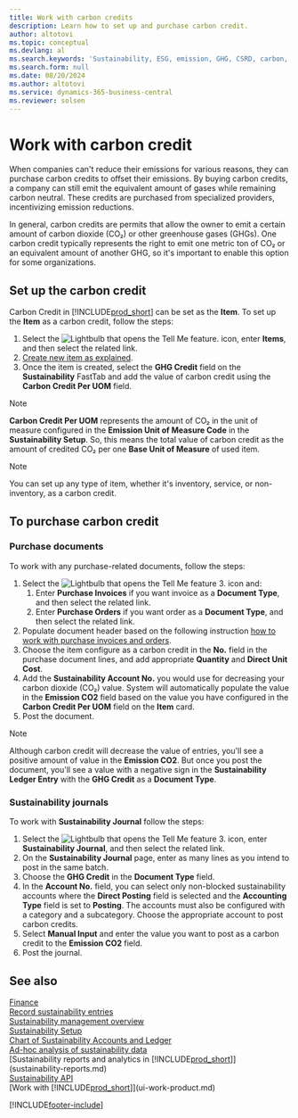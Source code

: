 ```yaml
---
title: Work with carbon credits
description: Learn how to set up and purchase carbon credit.
author: altotovi
ms.topic: conceptual
ms.devlang: al
ms.search.keywords: 'Sustainability, ESG, emission, GHG, CSRD, carbon, credit, CO2'
ms.search.form: null
ms.date: 08/20/2024
ms.author: altotovi
ms.service: dynamics-365-business-central
ms.reviewer: solsen
---
```


# <a name="work-with-carbon-credit"></a>Work with carbon credit

When companies can't reduce their emissions for various reasons, they can purchase carbon credits to offset their emissions. By buying carbon credits, a company can still emit the equivalent amount of gases while remaining carbon neutral. These credits are purchased from specialized providers, incentivizing emission reductions.  

In general, carbon credits are permits that allow the owner to emit a certain amount of carbon dioxide (CO₂) or other greenhouse gases (GHGs). One carbon credit typically represents the right to emit one metric ton of CO₂ or an equivalent amount of another GHG, so it's important to enable this option for some organizations.  

## <a name="set-up-the-carbon-credit"></a>Set up the carbon credit

Carbon Credit in [!INCLUDE[prod_short](includes/prod_short.md)] can be set as the **Item**. To set up the **Item** as a carbon credit, follow the steps:
  
1. Select the ![Lightbulb that opens the Tell Me feature.](media/ui-search/search_small.png "Tell me what you want to do") icon, enter **Items**, and then select the related link. 
2. [Create new item as explained](inventory-how-register-new-items.md).   
3. Once the item is created, select the **GHG Credit** field on the **Sustainability** FastTab and add the value of carbon credit using the **Carbon Credit Per UOM** field.

> [!NOTE]
> **Carbon Credit Per UOM** represents the amount of CO₂ in the unit of measure configured in the **Emission Unit of Measure Code** in the **Sustainability Setup**. So, this means the total value of carbon credit as the amount of credited CO₂ per one **Base Unit of Measure** of used item.  

> [!NOTE]
> You can set up any type of item, whether it's inventory, service, or non-inventory, as a carbon credit.  

## <a name="to-purchase-carbon-credit"></a>To purchase carbon credit

### <a name="purchase-documents"></a>Purchase documents

To work with any purchase-related documents, follow the steps:

1. Select the ![Lightbulb that opens the Tell Me feature 3.](media/ui-search/search_small.png "Tell me what you want to do") icon and:  
   1. Enter **Purchase Invoices** if you want invoice as a **Document Type**, and then select the related link.  
   2. Enter **Purchase Orders** if you want order as a **Document Type**, and then select the related link.   
2. Populate document header based on the following instruction [how to work with purchase invoices and orders](purchasing-how-record-purchases.md). 
3. Choose the item configure as a carbon credit in the **No.** field in the purchase document lines, and add appropriate **Quantity** and **Direct Unit Cost**. 
4. Add the **Sustainability Account No.** you would use for decreasing your carbon dioxide (CO₂) value. System will automatically populate the value in the **Emission CO2** field based on the value you have configured in the **Carbon Credit Per UOM** field on the **Item** card.
5. Post the document.

> [!NOTE]
> Although carbon credit will decrease the value of entries, you'll see a positive amount of value in the **Emission CO2**. But once you post the document, you'll see a value with a negative sign in the **Sustainability Ledger Entry** with the **GHG Credit** as a **Document Type**.  

### <a name="sustainability-journals"></a>Sustainability journals

To work with **Sustainability Journal** follow the steps:  

1. Select the ![Lightbulb that opens the Tell Me feature 3.](media/ui-search/search_small.png "Tell me what you want to do") icon, enter **Sustainability Journal**, and then select the related link. 
2. On the **Sustainability Journal** page, enter as many lines as you intend to post in the same batch.  
3. Choose the **GHG Credit** in the **Document Type** field.    
4. In the **Account No.** field, you can select only non-blocked sustainability accounts where the **Direct Posting** field is selected and the **Accounting Type** field is set to **Posting**. The accounts must also be configured with a category and a subcategory. Choose the appropriate account to post carbon credits.
5. Select **Manual Input** and enter the value you want to post as a carbon credit to the **Emission CO2** field.  
6. Post the journal.   

## <a name="see-also"></a>See also

[Finance](finance.md)    
[Record sustainability entries](finance-sustainability-journal.md)    
[Sustainability management overview](finance-manage-sustainability.md)    
[Sustainability Setup](finance-sustainability-setup.md)   
[Chart of Sustainability Accounts and Ledger](finance-sustainability-accounts-ledger.md)  
[Ad-hoc analysis of sustainability data](ad-hoc-analysis-sustainability.md)    
[Sustainability reports and analytics in [!INCLUDE[prod_short](includes/prod_short.md)]](sustainability-reports.md)   
[Sustainability API](/dynamics365/business-central/dev-itpro/api-sustainability/sustainability-api?toc=/dynamics365/business-central/toc.json)    
[Work with [!INCLUDE[prod_short](includes/prod_short.md)]](ui-work-product.md)    

[!INCLUDE[footer-include](includes/footer-banner.md)]

